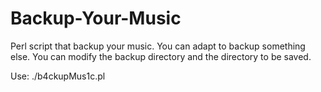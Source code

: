 # Backup-Your-Music
Perl script that backup your music. You can adapt to backup something else.
You can modify the backup directory and the directory to be saved.

Use: ./b4ckupMus1c.pl <backupfilname>
